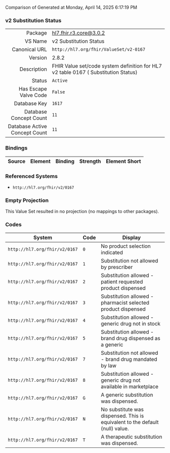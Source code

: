 Comparison of 
Generated at Monday, April 14, 2025 6:17:19 PM

### v2 Substitution Status

|      |     |
| ---: | --- |
| Package | hl7.fhir.r3.core@3.0.2 |
| VS Name | v2 Substitution Status |
| Canonical URL | `http://hl7.org/fhir/ValueSet/v2-0167` |
| Version | 2.8.2 |
| Description | FHIR Value set/code system definition for HL7 v2 table 0167 ( Substitution Status) |
| Status | `Active` |
| Has Escape Valve Code | `False` |
| Database Key | `1617` |
| Database Concept Count | `11` |
| Database Active Concept Count | `11` |
### Bindings

| Source | Element | Binding | Strength | Element Short |
| ------ | ------- | ------- | -------- | ------------- |

### Referenced Systems

* `http://hl7.org/fhir/v2/0167`
### Empty Projection

This Value Set resulted in no projection (no mappings to other packages).

### Codes

| System | Code | Display |
| ------ | ---- | ------- |
| `http://hl7.org/fhir/v2/0167` | `0` | No product selection indicated |
| `http://hl7.org/fhir/v2/0167` | `1` | Substitution not allowed by prescriber |
| `http://hl7.org/fhir/v2/0167` | `2` | Substitution allowed - patient requested product dispensed |
| `http://hl7.org/fhir/v2/0167` | `3` | Substitution allowed - pharmacist selected product dispensed |
| `http://hl7.org/fhir/v2/0167` | `4` | Substitution allowed - generic drug not in stock |
| `http://hl7.org/fhir/v2/0167` | `5` | Substitution allowed - brand drug dispensed as a generic |
| `http://hl7.org/fhir/v2/0167` | `7` | Substitution not allowed - brand drug mandated by law |
| `http://hl7.org/fhir/v2/0167` | `8` | Substitution allowed - generic drug not available in marketplace |
| `http://hl7.org/fhir/v2/0167` | `G` | A generic substitution was dispensed. |
| `http://hl7.org/fhir/v2/0167` | `N` | No substitute was dispensed.  This is equivalent to the default (null) value. |
| `http://hl7.org/fhir/v2/0167` | `T` | A therapeutic substitution was dispensed. |
